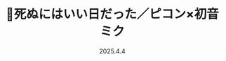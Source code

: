 ---
layout: Cover
permalink: /ItWasAGoodDayToDie/
title: 🖤死ぬにはいい日だった／ピコン×初音ミク
path: 20250404_ItWasAGoodDayToDie
date: 2025.4.4
youtube: tcLYKpmhPLE
bilibili: BV1wnXnYvEyQ
netease: 266645253
qq: 003X86co1eK696
shorts_youtube: 7-685yBFnoM
shorts_bilibili: BV1B8XnYtEPa
---